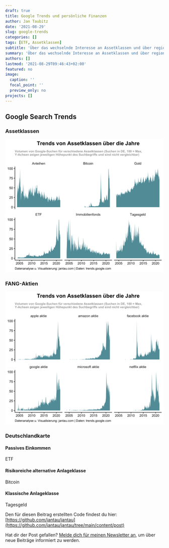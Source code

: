 ```yaml
---
draft: true
title: Google Trends und persönliche Finanzen
author: Jan Taubitz
date: '2021-08-29'
slug: google-trends
categories: []
tags: [ETF, Assetklassen]
subtitle: 'Über das wechselnde Interesse an Assetklassen und über regionale Unterschiede'
summary: 'Über das wechselnde Interesse an Assetklassen und über regionale Unterschiede'
authors: []
lastmod: '2021-08-29T09:46:43+02:00'
featured: no
image:
  caption: ''
  focal_point: ''
  preview_only: no
projects: []
---
```


## Google Search Trends

### Assetklassen
![](assetklassen.png)

### FANG-Aktien
![](FANG+M.png)

### Deutschlandkarte


#### Passives Einkommen
ETF

#### Risikoreiche alternative Anlageklasse
Bitcoin

#### Klassische Anlageklasse
Tagesgeld


Den für diesen Beitrag erstellten Code findest du hier: [https://github.com/jantau/jantau](https://github.com/jantau/jantau/tree/main/content/post)

Hat dir der Post gefallen? [Melde dich für meinen Newsletter an](https://tinyletter.com/jantau), um über neue Beiträge informiert zu werden.